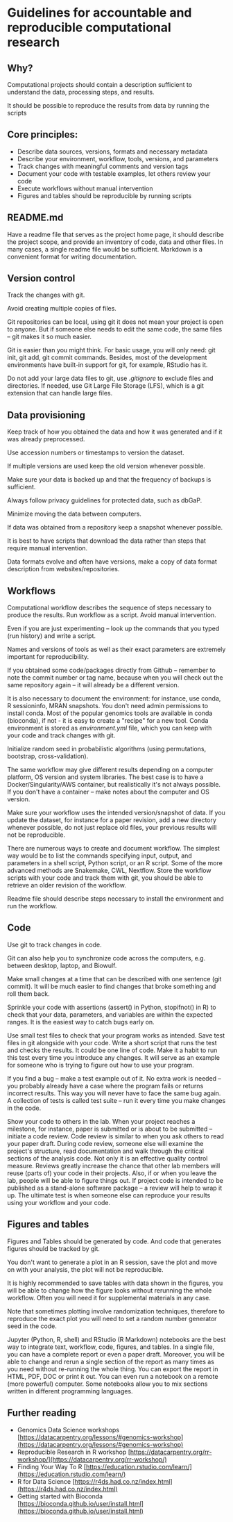 # Guidelines for accountable and reproducible computational research

## Why?

Computational projects should contain a description sufficient to understand the data, processing steps, and results.

It should be possible to reproduce the results from data by running the scripts

## Core principles:

- Describe data sources, versions, formats and necessary metadata
- Describe your environment, workflow, tools, versions, and parameters
- Track changes with meaningful comments and version tags
- Document your code with testable examples, let others review your code
- Execute workflows without manual intervention
- Figures and tables should be reproducible by running scripts

## README.md

Have a readme file that serves as the project home page, it should describe the project scope,  and provide an inventory of code, data and other files. In many cases, a single readme file would be sufficient. Markdown is a convenient format for writing documentation.

## Version control

Track the changes with git.

Avoid creating multiple copies of files.

Git repositories can be local, using git it does not mean your project is open to anyone. But if someone else needs to edit the same code, the same files – git makes it so much easier.

Git is easier than you might think. For basic usage, you will only need:  git init, git add, git commit commands. Besides, most of the development environments have built-in support for git, for example, RStudio has it.

Do not add your large data files to git, use *.gitignore* to exclude files and directories. If needed, use Git Large File Storage (LFS), which is a git extension that can handle large files.

## Data provisioning

Keep track of how you obtained the data and how it was generated and if it was already preprocessed.

Use accession numbers or timestamps to version the dataset.

If multiple versions are used keep the old version whenever possible.

Make sure your data is backed up and that the frequency of backups is sufficient.

Always follow privacy guidelines for protected data, such as dbGaP.

Minimize moving the data between computers.

If data was obtained from a repository keep a snapshot whenever possible.

It is best to have scripts that download the data rather than steps that require manual intervention.

Data formats evolve and often have versions, make a copy of data format description from websites/repositories.

## Workflows

Computational workflow describes the sequence of steps necessary to produce the results. Run workflow as a script. Avoid manual intervention.

Even if you are just experimenting – look up the commands that you typed (run history) and write a script.

Names and versions of tools as well as their exact parameters are extremely important for reproducibility.

If you obtained some code/packages directly from Github – remember to note the commit number or tag name, because when you will check out the same repository again – it will already be a different version.

It is also necessary to document the environment: for instance, use conda, R sessioninfo, MRAN snapshots. You don&#39;t need admin permissions to install conda. Most of the popular genomics tools are available in conda (bioconda), if not - it is easy to create a &quot;recipe&quot; for a new tool. Conda environment is stored as *environment.yml* file, which you can keep with your code and track changes with git.

Initialize random seed in probabilistic algorithms (using permutations, bootstrap, cross-validation).

The same workflow may give different results depending on a computer platform, OS version and system libraries. The best case is to have a Docker/Singularity/AWS container, but realistically it&#39;s not always possible. If you don&#39;t have a container – make notes about the computer and OS version.

Make sure your workflow uses the intended version/snapshot of data. If you update the dataset, for instance for a paper revision, add a new directory whenever possible, do not just replace old files, your previous results will not be reproducible.

There are numerous ways to create and document workflow. The simplest way would be to list the commands specifying input, output, and parameters in a shell script, Python script, or an R script. Some of the more advanced methods are Snakemake, CWL, Nextflow. Store the workflow scripts with your code and track them with git, you should be able to retrieve an older revision of the workflow.

Readme file should describe steps necessary to install the environment and run the workflow.

## Code

Use git to track changes in code.

Git can also help you to synchronize code across the computers, e.g. between desktop, laptop, and Biowulf.

Make small changes at a time that can be described with one sentence (git commit). It will be much easier to find changes that broke something and roll them back.

Sprinkle your code with assertions (assert() in Python, stopifnot() in R) to check that your data, parameters, and variables are within the expected ranges. It is the easiest way to catch bugs early on.

Use small test files to check that your program works as intended. Save test files in git alongside with your code. Write a short script that runs the test and checks the results. It could be one line of code. Make it a habit to run this test every time you introduce any changes. It will serve as an example for someone who is trying to figure out how to use your program.

If you find a bug – make a test example out of it. No extra work is needed – you probably already have a case where the program fails or returns incorrect results. This way you will never have to face the same bug again. A collection of tests is called test suite – run it every time you make changes in the code.

Show your code to others in the lab. When your project reaches a milestone, for instance, paper is submitted or is about to be submitted – initiate a code review. Code review is similar to when you ask others to read your paper draft. During code review, someone else will examine the project&#39;s structure, read documentation and walk through the critical sections of the analysis code. Not only it is an effective quality control measure. Reviews greatly increase the chance that other lab members will reuse (parts of) your code in their projects. Also, if or when you leave the lab, people will be able to figure things out. If project code is intended to be published as a stand-alone software package – a review will help to wrap it up. The ultimate test is when someone else can reproduce your results using your workflow and your code.

## Figures and tables

Figures and Tables should be generated by code. And code that generates figures should be tracked by git.

You don&#39;t want to generate a plot in an R session, save the plot and move on with your analysis, the plot will not be reproducible.

It is highly recommended to save tables with data shown in the figures, you will be able to change how the figure looks without rerunning the whole workflow. Often you will need it for supplemental materials in any case.

Note that sometimes plotting involve randomization techniques, therefore to reproduce the exact plot you will need to set a random number generator seed in the code.

Jupyter (Python, R, shell) and RStudio (R Markdown) notebooks are the best way to integrate text, workflow, code, figures, and tables. In a single file, you can have a complete report or even a paper draft. Moreover, you will be able to change and rerun a single section of the report as many times as you need without re-running the whole thing. You can export the report in HTML, PDF, DOC or print it out. You can even run a notebook on a remote (more powerful) computer. Some notebooks allow you to mix sections written in different programming languages.

## Further reading

- Genomics Data Science workshops [https://datacarpentry.org/lessons/#genomics-workshop](https://datacarpentry.org/lessons/#genomics-workshop)
- Reproducible Research in R workshop [https://datacarpentry.org/rr-workshop/](https://datacarpentry.org/rr-workshop/)
- Finding Your Way To R [https://education.rstudio.com/learn/](https://education.rstudio.com/learn/)
- R for Data Science [https://r4ds.had.co.nz/index.html](https://r4ds.had.co.nz/index.html)
- Getting started with Bioconda [https://bioconda.github.io/user/install.html](https://bioconda.github.io/user/install.html)
